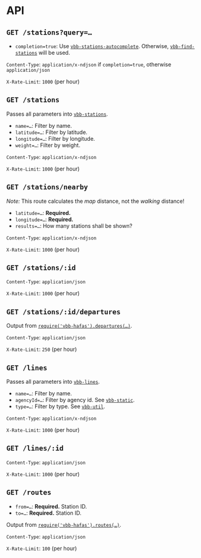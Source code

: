 # API

## `GET /stations?query=…`

- `completion=true`: Use [`vbb-stations-autocomplete`](https://github.com/derhuerst/vbb-stations-autocomplete). Otherwise, [`vbb-find-stations`](https://github.com/derhuerst/vbb-find-stations) will be used.

`Content-Type`: `application/x-ndjson` if `completion=true`, otherwise `application/json`

`X-Rate-Limit`: `1000` (per hour)


## `GET /stations`

Passes all parameters into [`vbb-stations`](https://github.com/derhuerst/vbb-stations).

- `name=…`: Filter by name.
- `latitude=…`: Filter by latitude.
- `longitude=…`: Filter by longitude.
- `weight=…`: Filter by weight.

`Content-Type`: `application/x-ndjson`

`X-Rate-Limit`: `1000` (per hour)


## `GET /stations/nearby`

*Note:* This route calculates the *map* distance, not the *walking* distance!

- `latitude=…`: **Required.**
- `longitude=…`: **Required.**
- `results=…`: How many stations shall be shown?

`Content-Type`: `application/x-ndjson`

`X-Rate-Limit`: `1000` (per hour)


## `GET /stations/:id`

`Content-Type`: `application/json`

`X-Rate-Limit`: `1000` (per hour)


## `GET /stations/:id/departures`

Output from [`require('vbb-hafas').departures(…)`](https://github.com/derhuerst/vbb-hafas#getting-started).

`Content-Type`: `application/json`

`X-Rate-Limit`: `250` (per hour)


## `GET /lines`

Passes all parameters into [`vbb-lines`](https://github.com/derhuerst/vbb-lines).

- `name=…`: Filter by name.
- `agencyId=…`: Filter by agency id. See [`vbb-static`](https://github.com/derhuerst/vbb-static).
- `type=…`: Filter by type. See [`vbb-util`](https://github.com/derhuerst/vbb-util/blob/cd0c74f8a851549cfb9cf561d1fcf366248557c3/products.js#L116-L125).

`Content-Type`: `application/x-ndjson`

`X-Rate-Limit`: `1000` (per hour)


## `GET /lines/:id`

`Content-Type`: `application/json`

`X-Rate-Limit`: `1000` (per hour)


## `GET /routes`

- `from=…`: **Required.** Station ID.
- `to=…`: **Required.** Station ID.

Output from [`require('vbb-hafas').routes(…)`](https://github.com/derhuerst/vbb-hafas#getting-started).

`Content-Type`: `application/json`

`X-Rate-Limit`: `100` (per hour)
